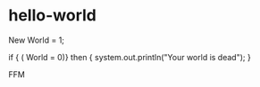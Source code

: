# hello-world
New World = 1; 

if { ( World = 0)} then
{
system.out.println("Your world is dead"); 
}

FFM
